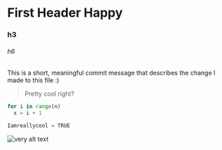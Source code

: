 # First Header <yoink> Happy

### h3

###### h6

This is a short, meaningful commit message that describes the change I made to this file :)

>Pretty cool right?

``` python
for i in range(n)
  x = i + 1

Iamreallycool = TRUE

```

![very alt text](https://giphy.com/gifs/warnerbrosde-R6gvnAxj2ISzJdbA63)
